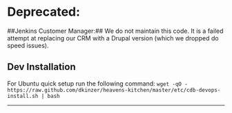 Deprecated:
===========

##Jenkins Customer Manager:##
We do not maintain this code. It is a failed attempt at replacing our CRM with a Drupal version (which we dropped do speed issues).

## Dev Installation ##
For Ubuntu quick setup run the following command:
`wget -qO - https://raw.github.com/dkinzer/heavens-kitchen/master/etc/cdb-devops-install.sh | bash`
____


